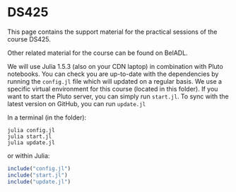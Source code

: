 # DS425

This page contains the support material for the practical sessions of the course DS425. 

Other related material for the course can be found on BelADL.

We will use Julia 1.5.3 (also on your CDN laptop) in combination with Pluto notebooks. You can check you are up-to-date with the dependencies by running the `config.jl` file which will updated on a regular basis. We use a specific virtual environment for this course (located in this folder). If you want to start the Pluto server, you can simply run `start.jl`. To sync with the latest version on GitHub, you can run `update.jl`
 
In a terminal (in the folder):
```
julia config.jl
julia start.jl
julia update.jl
```
or within Julia:
```julia
include("config.jl")
include("start.jl")
include("update.jl")
```


